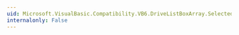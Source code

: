 ```yaml
---
uid: Microsoft.VisualBasic.Compatibility.VB6.DriveListBoxArray.SelectedIndexChanged
internalonly: False
---
```

